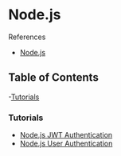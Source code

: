 # Node.js

References

- [Node.js](https://nodejs.org/en/docs/)

## Table of Contents

-[Tutorials](#tutorials)

### Tutorials

- [Node.js JWT Authentication](/javascript/node/jwt-authentication/readme.md)
- [Node.js User Authentication](/javascript/node/user-authentication/readme.md)
